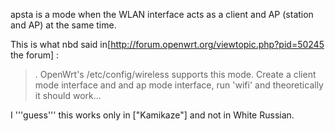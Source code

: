apsta is a mode when the WLAN interface acts as a client and AP (station
and AP) at the same time.

This is what nbd said
in\[<http://forum.openwrt.org/viewtopic.php?pid=50245> the forum\] :

> . OpenWrt's /etc/config/wireless supports this mode. Create a client
> mode interface and and ap mode interface, run 'wifi' and theoretically
> it should work...

I '''guess''' this works only in \["Kamikaze"\] and not in White
Russian.
